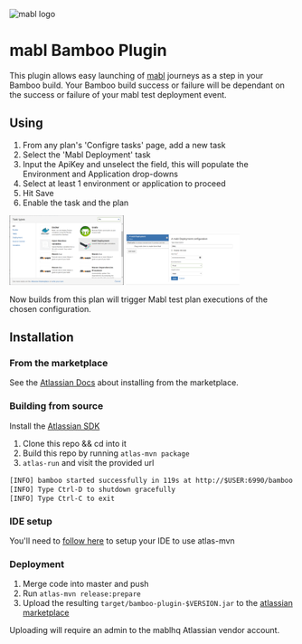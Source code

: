 ![mabl logo](https://avatars3.githubusercontent.com/u/25963599?s=100&v=4)
# mabl Bamboo Plugin

This plugin allows easy launching of [mabl](https://www.mabl.com) journeys as a step in your Bamboo build. Your Bamboo build success or failure will be dependant on the success or failure of your mabl test deployment event.

## Using
1. From any plan's 'Configre tasks' page, add a new task
2. Select the 'Mabl Deployment' task
3. Input the ApiKey and unselect the field, this will populate the Environment and Application drop-downs
4. Select at least 1 environment or application to proceed
4. Hit Save
5. Enable the task and the plan

<img src="https://github.com/mablhq/bamboo-plugin/raw/master/src/main/resources/images/BambooTaskSelectionV1.png" alt="Select Mabl Deployment" width="40%"/>
<img src="https://github.com/mablhq/bamboo-plugin/raw/master/src/main/resources/images/BambooTaskSelectionV2.png" alt="Input Configuration" width="40%"/>

Now builds from this plan will trigger Mabl test plan executions of the chosen configuration.

## Installation

### From the marketplace
See the [Atlassian Docs](https://marketplace.atlassian.com/apps/1219102/mabl-deployment?hosting=server&tab=installation) about installing from the marketplace.

### Building from source
Install the [Atlassian SDK](https://developer.atlassian.com/server/framework/atlassian-sdk/set-up-the-atlassian-plugin-sdk-and-build-a-project/)
1. Clone this repo && cd into it
2. Build this repo by running `atlas-mvn package`
3. `atlas-run` and visit the provided url
  ```
  [INFO] bamboo started successfully in 119s at http://$USER:6990/bamboo
  [INFO] Type Ctrl-D to shutdown gracefully
  [INFO] Type Ctrl-C to exit
  ```
### IDE setup
You'll need to [follow here](https://community.developer.atlassian.com/t/configure-idea-to-use-the-sdk/10610) to setup your IDE to use atlas-mvn

### Deployment
1. Merge code into master and push
2. Run `atlas-mvn release:prepare`
3. Upload the resulting `target/bamboo-plugin-$VERSION.jar` to the [atlassian marketplace](https://marketplace.atlassian.com/manage/apps/1219102/versions)

Uploading will require an admin to the mablhq Atlassian vendor account. 
  
